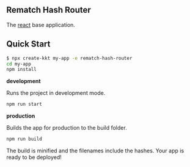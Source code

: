 Rematch Hash Router
---

The [react](https://github.com/facebook/react) base application.

## Quick Start

```bash
$ npx create-kkt my-app -e rematch-hash-router
cd my-app
npm install
```

**development**

Runs the project in development mode.  

```bash
npm run start
```

**production**

Builds the app for production to the build folder.

```bash
npm run build
```

The build is minified and the filenames include the hashes.
Your app is ready to be deployed!
